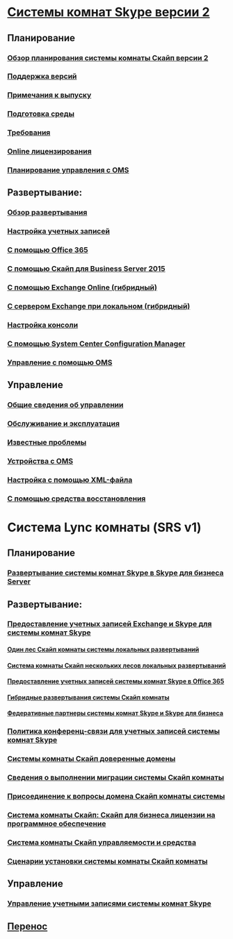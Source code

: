 # [Системы комнат Skype версии 2](index.md)
## Планирование
### [Обзор планирования системы комнаты Скайп версии 2](../plan-your-deployment/clients-and-devices/skype-room-systems-v2-0.md)
### [Поддержка версий](../plan-your-deployment/clients-and-devices/srs2-lifecycle-support.md)
### [Примечания к выпуску](../plan-your-deployment/clients-and-devices/srs2-release-note.md)
### [Подготовка среды](../plan-your-deployment/clients-and-devices/srs-v2-prep.md)
### [Требования](../plan-your-deployment/clients-and-devices/requirements.md)
### [Online лицензирования](https://docs.microsoft.com/SkypeForBusiness/skype-for-business-and-microsoft-teams-add-on-licensing/license-options-based-on-your-plan/skype-room-systems-v2)
### [Планирование управления с OMS](../plan-your-deployment/clients-and-devices/oms-management.md)

## Развертывание: 
### [Обзор развертывания](../deploy/deploy-clients/room-systems-v2.md)
### [Настройка учетных записей](../deploy/deploy-clients/room-systems-v2-configure-accounts.md)
### [С помощью Office 365](../deploy/deploy-clients/with-office-365.md)
### [С помощью Скайп для Business Server 2015](../deploy/deploy-clients/with-skype-for-business-server-2015.md)
### [С помощью Exchange Online (гибридный)](../deploy/deploy-clients/with-exchange-online.md)
### [С сервером Exchange при локальном (гибридный)](../deploy/deploy-clients/with-exchange-on-premises.md)
### [Настройка консоли](../deploy/deploy-clients/console.md)
### [С помощью System Center Configuration Manager](../deploy/deploy-clients/room-systems-scale.md)
### [Управление с помощью OMS](../deploy/deploy-clients/with-oms.md)

## Управление
### [Общие сведения об управлении](../manage/skype-room-systems-v2/skype-room-systems-v2.md)
### [Обслуживание и эксплуатация](../manage/skype-room-systems-v2/room-systems-v2-operations.md)
### [Известные проблемы](../manage/skype-room-systems-v2/known-issues.md)
### [Устройства с OMS](../manage/skype-room-systems-v2/oms.md)
### [Настройка с помощью XML-файла](../manage/skype-room-systems-v2/xml-config-file.md)
### [С помощью средства восстановления](../manage/skype-room-systems-v2/recovery-tool.md)
# Система Lync комнаты (SRS v1)
## Планирование
### [Развертывание системы комнат Skype в Skype для бизнеса Server](../deploy/deploy-clients/deploy-skype-room-system.md)
## Развертывание: 
### [Предоставление учетных записей Exchange и Skype для системы комнат Skype](../deploy/deploy-clients/skype-room-system-exchange-and-skype-accounts.md)
#### [Один лес Скайп комнаты системы локальных развертываний](../deploy/deploy-clients/single-forest-on-premises-deployments.md)
#### [Система комнаты Скайп нескольких лесов локальных развертываний](../deploy/deploy-clients/multiple-forest-on-premises-deployments.md)
#### [Предоставление учетных записей системы комнат Skype в Office 365](../deploy/deploy-clients/provisioning-skype-room-system-accounts-in-office-365.md)
#### [Гибридные развертывания системы Скайп комнаты](../deploy/deploy-clients/hybrid-deployments.md)
#### [Федеративные партнеры системы комнат Skype и Skype для бизнеса](../deploy/deploy-clients/room-system-and-federated-partners.md)
### [Политика конференц-связи для учетных записей системы комнат Skype](../deploy/deploy-clients/conferencing-policy.md)
### [Системы комнаты Скайп доверенные домены](../deploy/deploy-clients/trusted-domains.md)
### [Сведения о выполнении миграции системы Скайп комнаты](../deploy/deploy-clients/migration-considerations.md)
### [Присоединение к вопросы домена Скайп комнаты системы](../deploy/deploy-clients/domain-joining-considerations.md)
### [Система комнаты Скайп: Скайп для бизнеса лицензии на программное обеспечение](../deploy/deploy-clients/skype-for-business-software-liicense.md)
### [Система комнаты Скайп управляемости и средства](../deploy/deploy-clients/manageability-and-tools.md)
### [Сценарии установки системы комнаты Скайп комнаты](../deploy/deploy-clients/room-setup-scripts.md)
## Управление
### [Управление учетными записями системы комнат Skype](../deploy/deploy-clients/manage-skype-room-system-accounts.md)
## [Перенос](../deploy/deploy-clients/lrs-migration.md)
